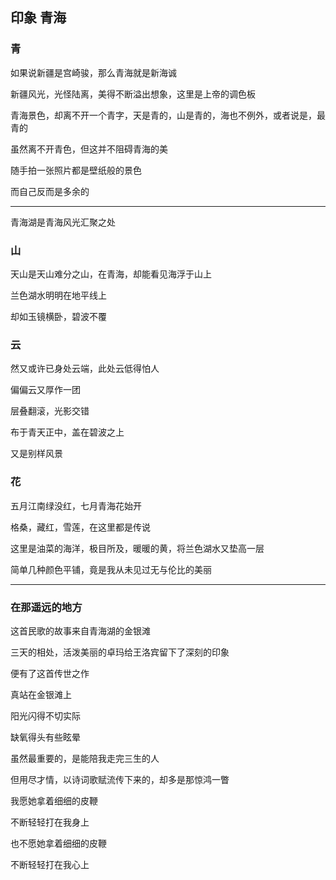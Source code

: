 ## 印象 青海 ##

### 青 ###

如果说新疆是宫崎骏，那么青海就是新海诚

新疆风光，光怪陆离，美得不断溢出想象，这里是上帝的调色板

青海景色，却离不开一个青字，天是青的，山是青的，海也不例外，或者说是，最青的

虽然离不开青色，但这并不阻碍青海的美

随手拍一张照片都是壁纸般的景色

而自己反而是多余的

---



青海湖是青海风光汇聚之处

### 山 ###

天山是天山难分之山，在青海，却能看见海浮于山上

兰色湖水明明在地平线上

却如玉镜横卧，碧波不覆

### 云 ###

然又或许已身处云端，此处云低得怕人

偏偏云又厚作一团

层叠翻滚，光影交错

布于青天正中，盖在碧波之上

又是别样风景

### 花 ###

五月江南绿没红，七月青海花始开

格桑，藏红，雪莲，在这里都是传说

这里是油菜的海洋，极目所及，暖暖的黄，将兰色湖水又垫高一层

简单几种颜色平铺，竟是我从未见过无与伦比的美丽


----


### 在那遥远的地方 ###

这首民歌的故事来自青海湖的金银滩

三天的相处，活泼美丽的卓玛给王洛宾留下了深刻的印象

便有了这首传世之作

真站在金银滩上

阳光闪得不切实际

缺氧得头有些眩晕

虽然最重要的，是能陪我走完三生的人

但用尽才情，以诗词歌赋流传下来的，却多是那惊鸿一瞥 

我愿她拿着细细的皮鞭

不断轻轻打在我身上

也不愿她拿着细细的皮鞭

不断轻轻打在我心上

